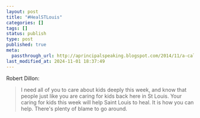 ```yaml
---
layout: post
title: "#HealSTLouis"
categories: []
tags: []
status: publish
type: post
published: true
meta:
  passthrough_url: http://aprincipalspeaking.blogspot.com/2014/11/a-call-for-support-in-most-difficult-of.html?m=1
last_modified_at: 2024-11-01 18:37:49
---
```


Robert Dillon:


>I need all of you to care about kids deeply this week, and know that people just like you are caring for kids back here in St Louis. Your caring for kids this week will help Saint Louis to heal. It is how you can help. There's plenty of blame to go around.
